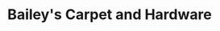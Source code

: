 ---
title: "Bailey's Carpet and Hardware"
url: /salyersville/baileys-carpet-and-hardware/
shop: Eisenwaren
---